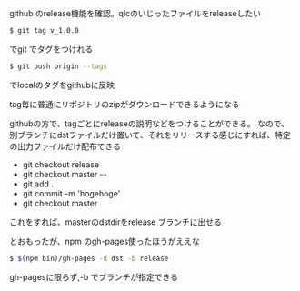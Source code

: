 
github のrelease機能を確認。qlcのいじったファイルをreleaseしたい

```bash
$ git tag v_1.0.0
```
でgit でタグをつけれる
```bash
$ git push origin --tags
```
でlocalのタグをgithubに反映

tag毎に普通にリポジトリのzipがダウンロードできるようになる

githubの方で、tagごとにreleaseの説明などをつけることができる。
なので、別ブランチにdstファイルだけ置いて、それをリリースする感じにすれば、特定の出力ファイルだけ配布できる

- git checkout release
- git checkout master -- <dstdir>
- git add .
- git commit -m 'hogehoge'
- git checkout master

これをすれば、masterのdstdirをrelease ブランチに出せる

とおもったが、npm のgh-pages使ったほうがええな
```bash
$ $(npm bin)/gh-pages -d dst -b release
```
gh-pagesに限らず,-b でブランチが指定できる
